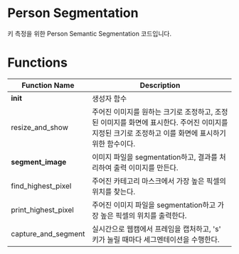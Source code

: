 # Person Segmentation

키 측정을 위한 Person Semantic Segmentation 코드입니다.

# Functions

|Function Name|Description|
|---|---|
|__init__|생성자 함수|
|resize_and_show|주어진 이미지를 원하는 크기로 조정하고, 조정된 이미지를 화면에 표시한다. 주어진 이미지를 지정된 크기로 조정하고 이를 화면에 표시하기 위한 함수이다.|
|**segment_image**|이미지 파일을 segmentation하고, 결과를 처리하여 출력 이미지를 만든다.|
|find_highest_pixel|주어진 카테고리 마스크에서 가장 높은 픽셀의 위치를 찾는다.|
|print_highest_pixel|주어진 이미지 파일을 segmentation하고 가장 높은 픽셀의 위치를 출력한다.|
|capture_and_segment|실시간으로 웹캠에서 프레임을 캡처하고, 's' 키가 눌릴 때마다 세그멘테이션을 수행한다.|
